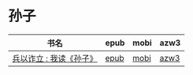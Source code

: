 # 孙子

| 书名 | epub | mobi | azw3 |
| --- | --- | --- | --- |
| [兵以诈立 : 我读《孙子》](http://ct.dalanmei.com/f/31084289-571775425-e22c4c) | [epub](http://ct.dalanmei.com/f/31084289-571775425-e22c4c) | [mobi](http://ct.dalanmei.com/f/31084289-571502254-055bfb) | [azw3](http://ct.dalanmei.com/f/31084289-571875531-214903) |

